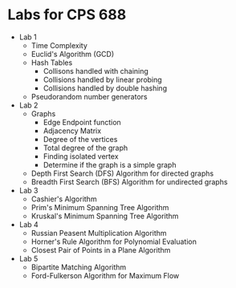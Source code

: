# Labs for CPS 688

* Lab 1
    * Time Complexity
    * Euclid's Algorithm (GCD)
    * Hash Tables
        * Collisons handled with chaining
        * Collisions handled by linear probing
        * Collisions handled by double hashing
    * Pseudorandom number generators
* Lab 2
    * Graphs
        * Edge Endpoint function
        * Adjacency Matrix
        * Degree of the vertices
        * Total degree of the graph
        * Finding isolated vertex
        * Determine if the graph is a simple graph
    * Depth First Search (DFS) Algorithm for directed graphs
    * Breadth First Search (BFS) Algorithm for undirected graphs
* Lab 3
    * Cashier's Algorithm
    * Prim's Minimum Spanning Tree Algorithm
    * Kruskal's Minimum Spanning Tree Algorithm
* Lab 4
    * Russian Peasent Multiplication Algorithm
    * Horner's Rule Algorithm for Polynomial Evaluation
    * Closest Pair of Points in a Plane Algorithm
* Lab 5
    * Bipartite Matching Algorithm
    * Ford-Fulkerson Algorithm for Maximum Flow


